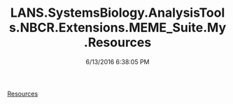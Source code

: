 ﻿---
title: LANS.SystemsBiology.AnalysisTools.NBCR.Extensions.MEME_Suite.My.Resources
date: 6/13/2016 6:38:05 PM
---

[Resources](T-LANS.SystemsBiology.AnalysisTools.NBCR.Extensions.MEME_Suite.My.Resources.Resources.html)

